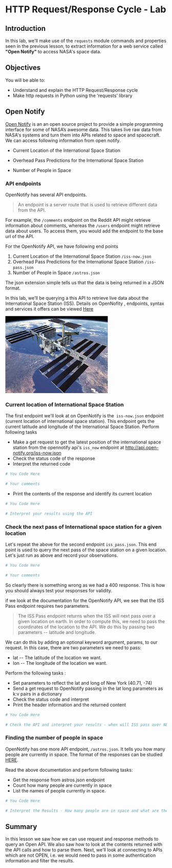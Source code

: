 
# HTTP Request/Response Cycle - Lab

## Introduction 

In this lab, we'll make use of the `requests` module commands and properties seen in the previous lesson, to extract information for a web service called **"Open Notify"** to access NASA's space data. 

## Objectives

You will be able to:

* Understand and explain the HTTP Request/Response cycle
* Make http requests in Python using the ‘requests’ library

## Open Notify 

[Open Notify](http://open-notify.org/)  is an an open source project to provide a simple programming interface for some of NASA’s awesome data. This takes live raw data from NASA's systems and turn them into APIs related to space and spacecraft. We can access following information from open notify. 

* Current Location of the International Space Station

* Overhead Pass Predictions for the International Space Station

* Number of People in Space
    
### API endpoints

OpenNotify has several API endpoints. 
>An endpoint is a server route that is used to retrieve different data from the API. 

For example, the `/comments` endpoint on the Reddit API might retrieve information about comments, whereas the `/users` endpoint might retrieve data about users. To access them, you would add the endpoint to the base url of the API.

For the OpenNotify API, we have following end points 

1. Current Location of the International Space Station `/iss-now.json`
2. Overhead Pass Predictions for the International Space Station `/iss-pass.json`    
3. Number of People in Space `/astros.json`

The json extension simple tells us that the data is being returned in a JSON format.

In this lab, we'll be querying a this API to retrieve live data about the International Space Station (ISS). Details on OpenNofity , endpoints, syntax and services it offers can be viewed [Here](http://open-notify.org/Open-Notify-API/)

![](images/iss.jpg)

### Current location of International Space Station

The first endpoint we'll look at on OpenNotify is the` iss-now.json` endpoint (current location of international space station). This endpoint gets the current latitude and longitude of the International Space Station.  Perform following tasks 
* Make a get request to get the latest position of the international space station from the opennotify api's `iss_now` endpoint at http://api.open-notify.org/iss-now.json
* Check the status code of the response
* Interpret the returned code


```python
# You Code Here
```


```python
# Your comments 
```

* Print the contents of the response and identify its current location


```python
# You Code Here
```


```python
# Interpret your results using the API
```

### Check the next pass of International space station for a given location

Let's repeat the above for the second endpoint `iss_pass.json`. This end point is used to query the next pass of the space station on a given location. Let's just run as above and record your observations.


```python
# You Code Here
```


```python
# Your comments 
```

So clearly there is something wrong as we had a 400 response. This is how you should always test your responses for validity. 

if we look at the documentation for the OpenNotify API, we see that the ISS Pass endpoint requires two parameters.

> The ISS Pass endpoint returns when the ISS will next pass over a given location on earth. In order to compute this, we need to pass the coordinates of the location to the API. We do this by passing two parameters -- latitude and longitude.

We can do this by adding an optional keyword argument, params, to our request. In this case, there are two parameters we need to pass:

* lat -- The latitude of the location we want.
* lon -- The longitude of the location we want.

Perform the following tasks :
* Set parameters to reflect the lat and long of New York  (40.71, -74)
* Send a get request to OpenNotify passing in the lat long parameters as k:v pairs in a dictionary
* Check the status code and interpret
* Print the header information and the returned content


```python
# You Code Here
```


```python
# Check the API and interpret your results - when will ISS pass over NEW York next ?
```

### Finding the number of people in space

OpenNotify has one more API endpoint, `/astros.json`. It tells you how many people are currently in space. The format of the responses can be studied [HERE](http://open-notify.org/Open-Notify-API/People-In-Space/).

Read the above documentation and perform following tasks:

* Get the response from astros.json endpoint
* Count how many people are currently in space
* List the names of people currently in space.


```python
# You Code Here
```


```python
# Interpret the Results - How many people are in space and what are their names 
```

## Summary 

In this lesson we saw how we can use request and response methods to query an Open API. We also saw how to look at the contents returned with the API calls and how to parse them. Next, we'll look at connecting to APIs which are not OPEN, i.e. we would need to pass in some authentication information and filter the results. 
